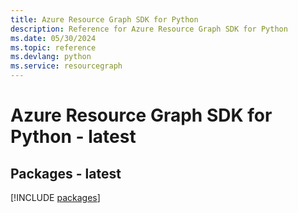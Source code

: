 ```yaml
---
title: Azure Resource Graph SDK for Python
description: Reference for Azure Resource Graph SDK for Python
ms.date: 05/30/2024
ms.topic: reference
ms.devlang: python
ms.service: resourcegraph
---
```

# Azure Resource Graph SDK for Python - latest
## Packages - latest
[!INCLUDE [packages](resource-graph-index.md)]